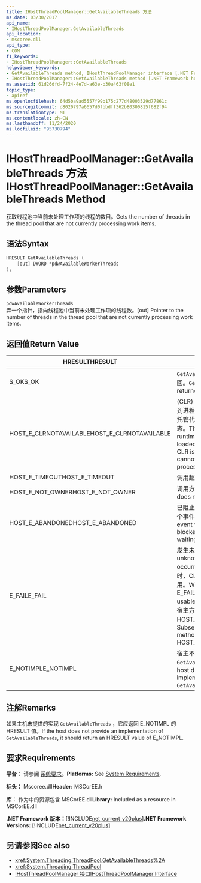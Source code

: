 ```yaml
---
title: IHostThreadPoolManager::GetAvailableThreads 方法
ms.date: 03/30/2017
api_name:
- IHostThreadPoolManager.GetAvailableThreads
api_location:
- mscoree.dll
api_type:
- COM
f1_keywords:
- IHostThreadPoolManager::GetAvailableThreads
helpviewer_keywords:
- GetAvailableThreads method, IHostThreadPoolManager interface [.NET Framework hosting]
- IHostThreadPoolManager::GetAvailableThreads method [.NET Framework hosting]
ms.assetid: 61d26dfd-7f24-4e7d-a63e-b30a463f08e1
topic_type:
- apiref
ms.openlocfilehash: 64d5ba9ad5557f99b175c277d48003529d77861c
ms.sourcegitcommit: d8020797a6657d0fbbdff362b80300815f682f94
ms.translationtype: MT
ms.contentlocale: zh-CN
ms.lasthandoff: 11/24/2020
ms.locfileid: "95730794"
---
```

# <a name="ihostthreadpoolmanagergetavailablethreads-method"></a><span data-ttu-id="6c473-102">IHostThreadPoolManager::GetAvailableThreads 方法</span><span class="sxs-lookup"><span data-stu-id="6c473-102">IHostThreadPoolManager::GetAvailableThreads Method</span></span>

<span data-ttu-id="6c473-103">获取线程池中当前未处理工作项的线程的数目。</span><span class="sxs-lookup"><span data-stu-id="6c473-103">Gets the number of threads in the thread pool that are not currently processing work items.</span></span>  
  
## <a name="syntax"></a><span data-ttu-id="6c473-104">语法</span><span class="sxs-lookup"><span data-stu-id="6c473-104">Syntax</span></span>  
  
```cpp  
HRESULT GetAvailableThreads (  
    [out] DWORD *pdwAvailableWorkerThreads  
);  
```  
  
## <a name="parameters"></a><span data-ttu-id="6c473-105">参数</span><span class="sxs-lookup"><span data-stu-id="6c473-105">Parameters</span></span>  

 `pdwAvailableWorkerThreads`  
 <span data-ttu-id="6c473-106">弄一个指针，指向线程池中当前未处理工作项的线程数。</span><span class="sxs-lookup"><span data-stu-id="6c473-106">[out] Pointer to the number of threads in the thread pool that are not currently processing work items.</span></span>  
  
## <a name="return-value"></a><span data-ttu-id="6c473-107">返回值</span><span class="sxs-lookup"><span data-stu-id="6c473-107">Return Value</span></span>  
  
|<span data-ttu-id="6c473-108">HRESULT</span><span class="sxs-lookup"><span data-stu-id="6c473-108">HRESULT</span></span>|<span data-ttu-id="6c473-109">说明</span><span class="sxs-lookup"><span data-stu-id="6c473-109">Description</span></span>|  
|-------------|-----------------|  
|<span data-ttu-id="6c473-110">S_OK</span><span class="sxs-lookup"><span data-stu-id="6c473-110">S_OK</span></span>|<span data-ttu-id="6c473-111">`GetAvailableThreads` 已成功返回。</span><span class="sxs-lookup"><span data-stu-id="6c473-111">`GetAvailableThreads` returned successfully.</span></span>|  
|<span data-ttu-id="6c473-112">HOST_E_CLRNOTAVAILABLE</span><span class="sxs-lookup"><span data-stu-id="6c473-112">HOST_E_CLRNOTAVAILABLE</span></span>|<span data-ttu-id="6c473-113"> (CLR) 的公共语言运行时未加载到进程中，或 CLR 处于无法运行托管代码或成功处理调用的状态。</span><span class="sxs-lookup"><span data-stu-id="6c473-113">The common language runtime (CLR) has not been loaded into a process, or the CLR is in a state in which it cannot run managed code or process the call successfully.</span></span>|  
|<span data-ttu-id="6c473-114">HOST_E_TIMEOUT</span><span class="sxs-lookup"><span data-stu-id="6c473-114">HOST_E_TIMEOUT</span></span>|<span data-ttu-id="6c473-115">调用超时。</span><span class="sxs-lookup"><span data-stu-id="6c473-115">The call timed out.</span></span>|  
|<span data-ttu-id="6c473-116">HOST_E_NOT_OWNER</span><span class="sxs-lookup"><span data-stu-id="6c473-116">HOST_E_NOT_OWNER</span></span>|<span data-ttu-id="6c473-117">调用方不拥有该锁。</span><span class="sxs-lookup"><span data-stu-id="6c473-117">The caller does not own the lock.</span></span>|  
|<span data-ttu-id="6c473-118">HOST_E_ABANDONED</span><span class="sxs-lookup"><span data-stu-id="6c473-118">HOST_E_ABANDONED</span></span>|<span data-ttu-id="6c473-119">已阻止的线程或纤程正在等待某个事件时，该事件被取消。</span><span class="sxs-lookup"><span data-stu-id="6c473-119">An event was canceled while a blocked thread or fiber was waiting on it.</span></span>|  
|<span data-ttu-id="6c473-120">E_FAIL</span><span class="sxs-lookup"><span data-stu-id="6c473-120">E_FAIL</span></span>|<span data-ttu-id="6c473-121">发生未知的灾难性故障。</span><span class="sxs-lookup"><span data-stu-id="6c473-121">An unknown catastrophic failure occurred.</span></span> <span data-ttu-id="6c473-122">当方法返回 E_FAIL 时，CLR 在该进程内将不再可用。</span><span class="sxs-lookup"><span data-stu-id="6c473-122">When a method returns E_FAIL, the CLR is no longer usable within the process.</span></span> <span data-ttu-id="6c473-123">对宿主方法的后续调用会返回 HOST_E_CLRNOTAVAILABLE。</span><span class="sxs-lookup"><span data-stu-id="6c473-123">Subsequent calls to hosting methods return HOST_E_CLRNOTAVAILABLE.</span></span>|  
|<span data-ttu-id="6c473-124">E_NOTIMPL</span><span class="sxs-lookup"><span data-stu-id="6c473-124">E_NOTIMPL</span></span>|<span data-ttu-id="6c473-125">宿主不提供的实现 `GetAvailableThreads` 。</span><span class="sxs-lookup"><span data-stu-id="6c473-125">The host does not provide an implementation of `GetAvailableThreads`.</span></span>|  
  
## <a name="remarks"></a><span data-ttu-id="6c473-126">注解</span><span class="sxs-lookup"><span data-stu-id="6c473-126">Remarks</span></span>  

 <span data-ttu-id="6c473-127">如果主机未提供的实现 `GetAvailableThreads` ，它应返回 E_NOTIMPL 的 HRESULT 值。</span><span class="sxs-lookup"><span data-stu-id="6c473-127">If the host does not provide an implementation of `GetAvailableThreads`, it should return an HRESULT value of E_NOTIMPL.</span></span>  
  
## <a name="requirements"></a><span data-ttu-id="6c473-128">要求</span><span class="sxs-lookup"><span data-stu-id="6c473-128">Requirements</span></span>  

 <span data-ttu-id="6c473-129">**平台：** 请参阅 [系统要求](../../get-started/system-requirements.md)。</span><span class="sxs-lookup"><span data-stu-id="6c473-129">**Platforms:** See [System Requirements](../../get-started/system-requirements.md).</span></span>  
  
 <span data-ttu-id="6c473-130">**标头：** Mscoree.dll</span><span class="sxs-lookup"><span data-stu-id="6c473-130">**Header:** MSCorEE.h</span></span>  
  
 <span data-ttu-id="6c473-131">**库：** 作为中的资源包含 MSCorEE.dll</span><span class="sxs-lookup"><span data-stu-id="6c473-131">**Library:** Included as a resource in MSCorEE.dll</span></span>  
  
 <span data-ttu-id="6c473-132">**.NET Framework 版本：**[!INCLUDE[net_current_v20plus](../../../../includes/net-current-v20plus-md.md)]</span><span class="sxs-lookup"><span data-stu-id="6c473-132">**.NET Framework Versions:** [!INCLUDE[net_current_v20plus](../../../../includes/net-current-v20plus-md.md)]</span></span>  
  
## <a name="see-also"></a><span data-ttu-id="6c473-133">另请参阅</span><span class="sxs-lookup"><span data-stu-id="6c473-133">See also</span></span>

- <xref:System.Threading.ThreadPool.GetAvailableThreads%2A>
- <xref:System.Threading.ThreadPool>
- [<span data-ttu-id="6c473-134">IHostThreadPoolManager 接口</span><span class="sxs-lookup"><span data-stu-id="6c473-134">IHostThreadPoolManager Interface</span></span>](ihostthreadpoolmanager-interface.md)
